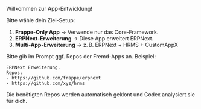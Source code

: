 Willkommen zur App-Entwicklung!

Bitte wähle dein Ziel-Setup:

1. **Frappe-Only App** → Verwende nur das Core-Framework.
2. **ERPNext-Erweiterung** → Diese App erweitert ERPNext.
3. **Multi-App-Erweiterung** → z. B. ERPNext + HRMS + CustomAppX

Bitte gib im Prompt ggf. Repos der Fremd-Apps an. Beispiel:

```
ERPNext Erweiterung.
Repos:
- https://github.com/frappe/erpnext
- https://github.com/xyz/hrms
```

Die benötigten Repos werden automatisch geklont und Codex analysiert sie für dich.
